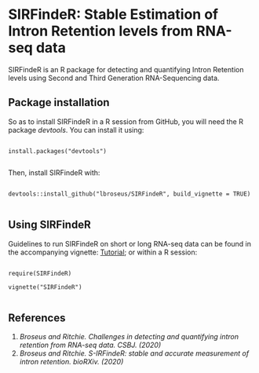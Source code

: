 SIRFindeR: Stable Estimation of Intron Retention levels from RNA-seq data
============================================================================

SIRFindeR is an R package for detecting and quantifying Intron Retention levels using Second and Third Generation RNA-Sequencing data.

## Package installation 

So as to install SIRFindeR in a R session from GitHub, you will need the R package *devtools*. 
You can install it using:

```

install.packages("devtools")
   
```
Then, install SIRFindeR with:

```

devtools::install_github("lbroseus/SIRFindeR", build_vignette = TRUE)
   
```

## Using SIRFindeR

Guidelines to run SIRFindeR on short or long RNA-seq data can be found in the accompanying vignette: [Tutorial](https://github.com/lbroseus/SIRFindeR/blob/master/vignettes/SIRFindeR.pdf); or within a R session:

```

require(SIRFindeR)

vignette("SIRFindeR")
 
```

## References

1. _Broseus and Ritchie. Challenges in detecting and quantifying intron retention from RNA-seq data. CSBJ. (2020)_
2. _Broseus and Ritchie. S-IRFindeR: stable and accurate measurement of intron retention. bioRXiv. (2020)_
